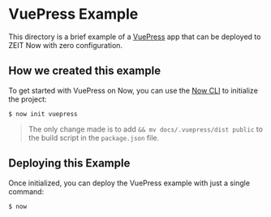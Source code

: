 # VuePress Example

This directory is a brief example of a [VuePress](https://vuepress.vuejs.org/) app that can be deployed to ZEIT Now with zero configuration.

## How we created this example

To get started with VuePress on Now, you can use the [Now CLI](https://zeit.co/download) to initialize the project:

```shell
$ now init vuepress
```

> The only change made is to add `&& mv docs/.vuepress/dist public` to the build script in the `package.json` file.

## Deploying this Example

Once initialized, you can deploy the VuePress example with just a single command:

```shell
$ now
```
